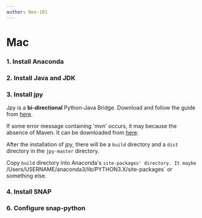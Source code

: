 ```yaml
---
author: Neo-101
---
```


# Mac

### 1. Install Anaconda

### 2. Install Java and JDK

### 3. Install jpy

Jpy is a **bi-directional** Python-Java Bridge. Download and follow the guide from [here](https://github.com/bcdev/jpy).

If some error message containing 'mvn' occurs, it may because the absence of Maven. It can be downloaded from [here](https://maven.apache.org/). 

After the installation of jpy, there will be a `build` directory and a `dist` directory in the `jpy-master` directory. 

Copy `build` directory into Anaconda's `site-packages' directory. It maybe `/Users/USERNAME/anaconda3/lib/PYTHON3.X/site-packages` or something else. 
### 4. Install SNAP



### 6. Configure snap-python
